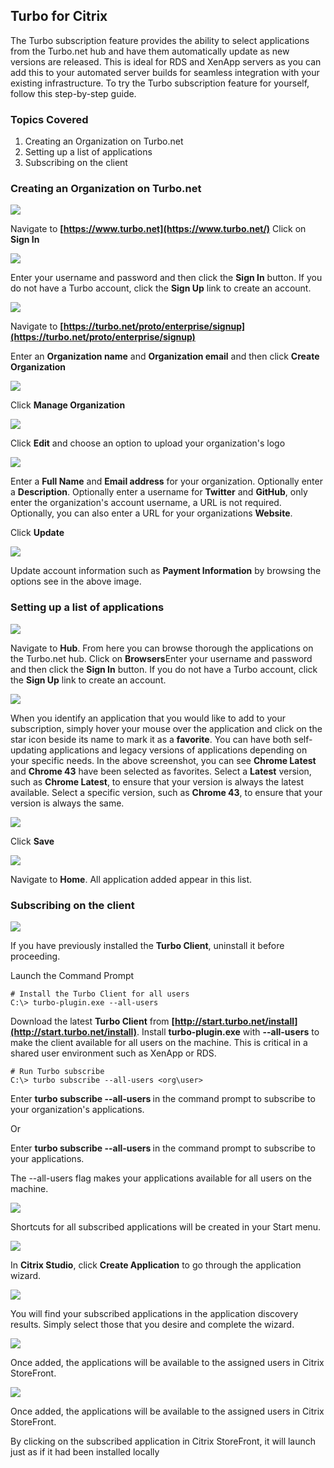 ## Turbo for Citrix

The Turbo subscription feature provides the ability to select applications from the Turbo.net hub and have them automatically update as new versions are released. This is ideal for RDS and XenApp servers as you can add this to your automated server builds for seamless integration with your existing infrastructure.   To try the Turbo subscription feature for yourself, follow this step-by-step guide.

### Topics Covered

1. Creating an Organization on Turbo.net
2. Setting up a list of applications
3. Subscribing on the client

### Creating an Organization on Turbo.net

![](/components/docs/getting_started/turbo_for_citrix/Step1.png)

Navigate to **[https://www.turbo.net](https://www.turbo.net/)** Click on **Sign In**

![](/components/docs/getting_started/turbo_for_citrix/Step2.png)

Enter your username and password and then click the **Sign In** button.  If you do not have a Turbo account, click the **Sign Up** link to create an account.

![](/components/docs/getting_started/turbo_for_citrix/Corg1.png)

Navigate to **[https://turbo.net/proto/enterprise/signup](https://turbo.net/proto/enterprise/signup)** 

Enter an **Organization name** and **Organization email** and then click **Create Organization**

![](/components/docs/getting_started/turbo_for_citrix/Corg2.png)

Click **Manage Organization**

![](/components/docs/getting_started/turbo_for_citrix/Corg3.png)

Click **Edit** and choose an option to upload your organization's logo

![](/components/docs/getting_started/turbo_for_citrix/Corg4.png)

Enter a **Full Name** and **Email address** for your organization. Optionally enter a **Description**. Optionally enter a username for **Twitter** and **GitHub**, only enter the organization's account username, a URL is not required. Optionally, you can also enter a URL for your organizations **Website**.

Click **Update**

![](/components/docs/getting_started/turbo_for_citrix/Corg7.png)

Update account information such as **Payment Information** by browsing the options see in the above image.


### Setting up a list of applications

![](/components/docs/getting_started/turbo_for_citrix/Corg6.png)

Navigate to **Hub**. From here you can browse thorough the applications on the Turbo.net hub. Click on **Browsers**Enter your username and password and then click the **Sign In** button.  If you do not have a Turbo account, click the **Sign Up** link to create an account.

![](/components/docs/getting_started/turbo_for_citrix/Corg8.png)

When you identify an application that you would like to add to your subscription, simply hover your mouse over the application and click on the star icon beside its name to mark it as a **favorite**.  You can have both self-updating applications and legacy versions of applications depending on your specific needs.  In the above screenshot, you can see **Chrome Latest** and **Chrome 43** have been selected as favorites.  Select a **Latest** version, such as **Chrome Latest**, to ensure that your version is always the latest available.  Select a specific version, such as **Chrome 43**, to ensure that your version is always the same. 

![](/components/docs/getting_started/turbo_for_citrix/Corg9.png)

Click **Save**

![](/components/docs/getting_started/turbo_for_citrix/Corg10.png)

Navigate to **Home**. All application added appear in this list.

  
### Subscribing on the client

![](/components/docs/getting_started/turbo_for_citrix/Step5.png)

If you have previously installed the **Turbo Client**, uninstall it before proceeding.

Launch the Command Prompt

```	
# Install the Turbo Client for all users
C:\> turbo-plugin.exe --all-users

```

Download the latest **Turbo Client** from **[http://start.turbo.net/install](http://start.turbo.net/install)**. Install **turbo-plugin.exe** with **--all-users** to make the client available for all users on the machine.  This is critical in a shared user environment such as XenApp or RDS. 

```	
# Run Turbo subscribe
C:\> turbo subscribe --all-users <org\user>

```

Enter **turbo subscribe --all-users <org>** in the command prompt to subscribe to your organization's applications.  

Or

Enter **turbo subscribe --all-users <user>** in the command prompt to subscribe to your applications.

The --all-users flag makes your applications available for all users on the machine.

![](/components/docs/getting_started/turbo_for_citrix/Step8.png)

Shortcuts for all subscribed applications will be created in your Start menu. 

![](/components/docs/getting_started/turbo_for_citrix/Step9.png)

In **Citrix Studio**, click **Create Application** to go through the application wizard.

![](/components/docs/getting_started/turbo_for_citrix/Step10.png)

You will find your subscribed applications in the application discovery results.  Simply select those that you desire and complete the wizard. 

![](/components/docs/getting_started/turbo_for_citrix/Step11.png)

Once added, the applications will be available to the assigned users in Citrix StoreFront. 

![](/components/docs/getting_started/turbo_for_citrix/Step12.png)

Once added, the applications will be available to the assigned users in Citrix StoreFront. 

By clicking on the subscribed application in Citrix StoreFront, it will launch just as if it had been installed locally
